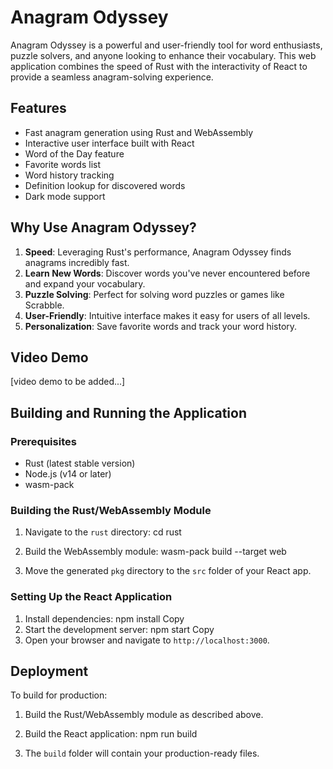 # Anagram Odyssey

Anagram Odyssey is a powerful and user-friendly tool for word enthusiasts, puzzle solvers, and anyone looking to enhance their vocabulary. This web application combines the speed of Rust with the interactivity of React to provide a seamless anagram-solving experience.

## Features

- Fast anagram generation using Rust and WebAssembly
- Interactive user interface built with React
- Word of the Day feature
- Favorite words list
- Word history tracking
- Definition lookup for discovered words
- Dark mode support

## Why Use Anagram Odyssey?

1. **Speed**: Leveraging Rust's performance, Anagram Odyssey finds anagrams incredibly fast.
2. **Learn New Words**: Discover words you've never encountered before and expand your vocabulary.
3. **Puzzle Solving**: Perfect for solving word puzzles or games like Scrabble.
4. **User-Friendly**: Intuitive interface makes it easy for users of all levels.
5. **Personalization**: Save favorite words and track your word history.

## Video Demo

[video demo to be added...]

## Building and Running the Application

### Prerequisites

- Rust (latest stable version)
- Node.js (v14 or later)
- wasm-pack

### Building the Rust/WebAssembly Module

1. Navigate to the `rust` directory:
   cd rust

2. Build the WebAssembly module:
   wasm-pack build --target web

3. Move the generated `pkg` directory to the `src` folder of your React app.

### Setting Up the React Application

1. Install dependencies:
   npm install
   Copy
2. Start the development server:
   npm start
   Copy
3. Open your browser and navigate to `http://localhost:3000`.

## Deployment

To build for production:

1. Build the Rust/WebAssembly module as described above.

2. Build the React application:
   npm run build

3. The `build` folder will contain your production-ready files.
